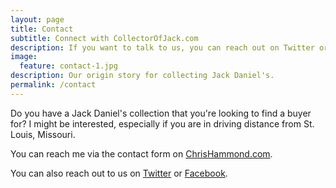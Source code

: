 ```yaml
---
layout: page
title: Contact
subtitle: Connect with CollectorOfJack.com
description: If you want to talk to us, you can reach out on Twitter or Facebook.
image:
  feature: contact-1.jpg
description: Our origin story for collecting Jack Daniel's.
permalink: /contact
---
```



<p>Do you have a Jack Daniel's collection that you're looking to find a buyer for? I might be interested, especially if you are in driving distance from St. Louis, Missouri.</p>

<p>You can reach me via the contact form on <a href="https://chrishammond.com/Contact">ChrisHammond.com</a>.</p>


<p>You can also reach out to us on <a href="https://twitter.com/collectorofjack/">Twitter</a> 
or <a href="https://facebook.com/collectorofjack/">Facebook</a>.</p>

